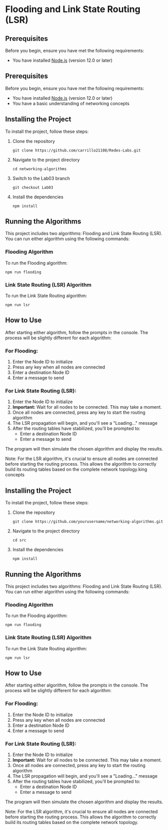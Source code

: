 # Flooding and Link State Routing (LSR)

## Prerequisites

Before you begin, ensure you have met the following requirements:

* You have installed [Node.js](https://nodejs.org/) (version 12.0 or later)

## Prerequisites

Before you begin, ensure you have met the following requirements:

* You have installed [Node.js](https://nodejs.org/) (version 12.0 or later)
* You have a basic understanding of networking concepts

## Installing the Project

To install the project, follow these steps:

1. Clone the repository
   ```
   git clone https://github.com/carrillo21108/Redes-Labs.git
   ```
2. Navigate to the project directory
   ```
   cd networking-algorithms
   ```
3. Switch to the Lab03 branch
   ```
   git checkout Lab03
   ```
4. Install the dependencies
   ```
   npm install
   ```

## Running the Algorithms

This project includes two algorithms: Flooding and Link State Routing (LSR). You can run either algorithm using the following commands:

### Flooding Algorithm

To run the Flooding algorithm:

```
npm run flooding
```

### Link State Routing (LSR) Algorithm

To run the Link State Routing algorithm:

```
npm run lsr
```

## How to Use

After starting either algorithm, follow the prompts in the console. The process will be slightly different for each algorithm:

### For Flooding:

1. Enter the Node ID to initialize
2. Press any key when all nodes are connected
3. Enter a destination Node ID
4. Enter a message to send

### For Link State Routing (LSR):

1. Enter the Node ID to initialize
2. **Important:** Wait for all nodes to be connected. This may take a moment.
3. Once all nodes are connected, press any key to start the routing algorithm
4. The LSR propagation will begin, and you'll see a "Loading..." message
5. After the routing tables have stabilized, you'll be prompted to:
   - Enter a destination Node ID
   - Enter a message to send

The program will then simulate the chosen algorithm and display the results.

Note: For the LSR algorithm, it's crucial to ensure all nodes are connected before starting the routing process. This allows the algorithm to correctly build its routing tables based on the complete network topology.king concepts

## Installing the Project

To install the project, follow these steps:

1. Clone the repository
   ```
   git clone https://github.com/yourusername/networking-algorithms.git
   ```
2. Navigate to the project directory
   ```
   cd src
   ```
3. Install the dependencies
   ```
   npm install
   ```

## Running the Algorithms

This project includes two algorithms: Flooding and Link State Routing (LSR). You can run either algorithm using the following commands:

### Flooding Algorithm

To run the Flooding algorithm:

```
npm run flooding
```

### Link State Routing (LSR) Algorithm

To run the Link State Routing algorithm:

```
npm run lsr
```

## How to Use

After starting either algorithm, follow the prompts in the console. The process will be slightly different for each algorithm:

### For Flooding:

1. Enter the Node ID to initialize
2. Press any key when all nodes are connected
3. Enter a destination Node ID
4. Enter a message to send

### For Link State Routing (LSR):

1. Enter the Node ID to initialize
2. **Important:** Wait for all nodes to be connected. This may take a moment.
3. Once all nodes are connected, press any key to start the routing algorithm
4. The LSR propagation will begin, and you'll see a "Loading..." message
5. After the routing tables have stabilized, you'll be prompted to:
   - Enter a destination Node ID
   - Enter a message to send

The program will then simulate the chosen algorithm and display the results.

Note: For the LSR algorithm, it's crucial to ensure all nodes are connected before starting the routing process. This allows the algorithm to correctly build its routing tables based on the complete network topology.
